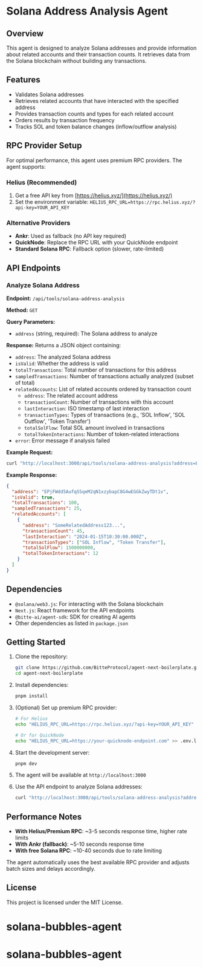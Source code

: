# Solana Address Analysis Agent

## Overview

This agent is designed to analyze Solana addresses and provide information about related accounts and their transaction counts. It retrieves data from the Solana blockchain without building any transactions.

## Features

- Validates Solana addresses
- Retrieves related accounts that have interacted with the specified address
- Provides transaction counts and types for each related account
- Orders results by transaction frequency
- Tracks SOL and token balance changes (inflow/outflow analysis)

## RPC Provider Setup

For optimal performance, this agent uses premium RPC providers. The agent supports:

### Helius (Recommended)
1. Get a free API key from [https://helius.xyz/](https://helius.xyz/)
2. Set the environment variable: `HELIUS_RPC_URL=https://rpc.helius.xyz/?api-key=YOUR_API_KEY`

### Alternative Providers
- **Ankr**: Used as fallback (no API key required)
- **QuickNode**: Replace the RPC URL with your QuickNode endpoint
- **Standard Solana RPC**: Fallback option (slower, rate-limited)

## API Endpoints

### Analyze Solana Address

**Endpoint:** `/api/tools/solana-address-analysis`

**Method:** `GET`

**Query Parameters:**
- `address` (string, required): The Solana address to analyze

**Response:**
Returns a JSON object containing:
- `address`: The analyzed Solana address
- `isValid`: Whether the address is valid
- `totalTransactions`: Total number of transactions for this address
- `sampledTransactions`: Number of transactions actually analyzed (subset of total)
- `relatedAccounts`: List of related accounts ordered by transaction count
  - `address`: The related account address
  - `transactionCount`: Number of transactions with this account
  - `lastInteraction`: ISO timestamp of last interaction
  - `transactionTypes`: Types of transactions (e.g., 'SOL Inflow', 'SOL Outflow', 'Token Transfer')
  - `totalSolFlow`: Total SOL amount involved in transactions
  - `totalTokenInteractions`: Number of token-related interactions
- `error`: Error message if analysis failed

**Example Request:**
```bash
curl "http://localhost:3000/api/tools/solana-address-analysis?address=EPjFWdd5AufqSSqeM2qN1xzybapC8G4wEGGkZwyTDt1v"
```

**Example Response:**
```json
{
  "address": "EPjFWdd5AufqSSqeM2qN1xzybapC8G4wEGGkZwyTDt1v",
  "isValid": true,
  "totalTransactions": 100,
  "sampledTransactions": 25,
  "relatedAccounts": [
    {
      "address": "SomeRelatedAddress123...",
      "transactionCount": 45,
      "lastInteraction": "2024-01-15T10:30:00.000Z",
      "transactionTypes": ["SOL Inflow", "Token Transfer"],
      "totalSolFlow": 1500000000,
      "totalTokenInteractions": 12
    }
  ]
}
```

## Dependencies

- `@solana/web3.js`: For interacting with the Solana blockchain
- `Next.js`: React framework for the API endpoints
- `@bitte-ai/agent-sdk`: SDK for creating AI agents
- Other dependencies as listed in `package.json`

## Getting Started

1. Clone the repository:
   ```bash
   git clone https://github.com/BitteProtocol/agent-next-boilerplate.git
   cd agent-next-boilerplate
   ```

2. Install dependencies:
   ```bash
   pnpm install
   ```

3. (Optional) Set up premium RPC provider:
   ```bash
   # For Helius
   echo "HELIUS_RPC_URL=https://rpc.helius.xyz/?api-key=YOUR_API_KEY" >> .env.local
   
   # Or for QuickNode
   echo "HELIUS_RPC_URL=https://your-quicknode-endpoint.com" >> .env.local
   ```

4. Start the development server:
   ```bash
   pnpm dev
   ```

5. The agent will be available at `http://localhost:3000`

6. Use the API endpoint to analyze Solana addresses:
   ```bash
   curl "http://localhost:3000/api/tools/solana-address-analysis?address=YOUR_SOLANA_ADDRESS"
   ```

## Performance Notes

- **With Helius/Premium RPC**: ~3-5 seconds response time, higher rate limits
- **With Ankr (fallback)**: ~5-10 seconds response time  
- **With free Solana RPC**: ~10-40 seconds due to rate limiting

The agent automatically uses the best available RPC provider and adjusts batch sizes and delays accordingly.

## License

This project is licensed under the MIT License.
# solana-bubbles-agent
# solana-bubbles-agent
